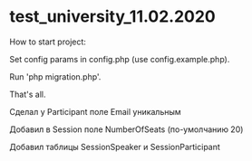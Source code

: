 # test_university_11.02.2020

How to start project:

Set config params in config.php (use config.example.php).

Run 'php migration.php'.

That's all.

Сделал у Participant поле Email уникальным

Добавил в Session поле NumberOfSeats (по-умолчанию 20)

Добавил таблицы SessionSpeaker и SessionParticipant